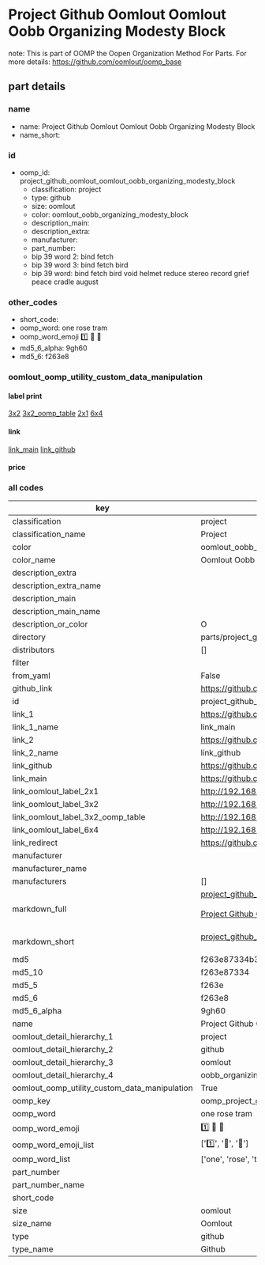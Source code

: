 # Project Github Oomlout Oomlout Oobb Organizing Modesty Block  

note: This is part of OOMP the Oopen Organization Method For Parts. For more details: https://github.com/oomlout/oomp_base

##  part details
  







### name
* name: Project Github Oomlout Oomlout Oobb Organizing Modesty Block
* name_short: 
### id
* oomp_id: project_github_oomlout_oomlout_oobb_organizing_modesty_block
  * classification: project
  * type: github
  * size: oomlout
  * color: oomlout_oobb_organizing_modesty_block
  * description_main: 
  * description_extra: 
  * manufacturer: 
  * part_number: 
  * bip 39 word 2: bind fetch
  * bip 39 word 3: bind fetch bird
  * bip 39 word: bind fetch bird void helmet reduce stereo record grief peace cradle august

### other_codes
* short_code: 
* oomp_word: one rose tram
* oomp_word_emoji :one: :rose: :tram:
* md5_6_alpha: 9gh60
* md5_6: f263e8






### oomlout_oomp_utility_custom_data_manipulation
#### label print
[3x2](http://192.168.1.245:1112/?label=oomp%209gh60)
[3x2_oomp_table](http://192.168.1.108:1112/?label=oomp%209gh60)
[2x1](http://192.168.1.242:1112/?label=oomp%209gh60)
[6x4](http://192.168.1.55:1112/?label=oomp%209gh60)    

#### link

[link_main](https://github.com/oomlout/oomlout_oomp_version_1_messy/tree/main/parts/project_github_oomlout_oomlout_oobb_organizing_modesty_block) [link_github](https://github.com/oomlout/oomlout_oomp_version_1_messy/tree/main/parts/project_github_oomlout_oomlout_oobb_organizing_modesty_block)                             

#### price







### all codes 
| key | value |  
| --- | --- |  
| classification | project |  
| classification_name | Project |  
| color | oomlout_oobb_organizing_modesty_block |  
| color_name | Oomlout Oobb Organizing Modesty Block |  
| description_extra |  |  
| description_extra_name |  |  
| description_main |  |  
| description_main_name |  |  
| description_or_color | O  |  
| directory | parts/project_github_oomlout_oomlout_oobb_organizing_modesty_block |  
| distributors | [] |  
| filter |  |  
| from_yaml | False |  
| github_link | https://github.com/oomlout/oomlout_oomp_part_src/tree/main/parts/project_github_oomlout_oomlout_oobb_organizing_modesty_block |  
| id | project_github_oomlout_oomlout_oobb_organizing_modesty_block |  
| link_1 | https://github.com/oomlout/oomlout_oomp_version_1_messy/tree/main/parts/project_github_oomlout_oomlout_oobb_organizing_modesty_block |  
| link_1_name | link_main |  
| link_2 | https://github.com/oomlout/oomlout_oomp_version_1_messy/tree/main/parts/project_github_oomlout_oomlout_oobb_organizing_modesty_block |  
| link_2_name | link_github |  
| link_github | https://github.com/oomlout/oomlout_oomp_version_1_messy/tree/main/parts/project_github_oomlout_oomlout_oobb_organizing_modesty_block |  
| link_main | https://github.com/oomlout/oomlout_oomp_version_1_messy/tree/main/parts/project_github_oomlout_oomlout_oobb_organizing_modesty_block |  
| link_oomlout_label_2x1 | http://192.168.1.242:1112/?label=oomp%209gh60 |  
| link_oomlout_label_3x2 | http://192.168.1.245:1112/?label=oomp%209gh60 |  
| link_oomlout_label_3x2_oomp_table | http://192.168.1.108:1112/?label=oomp%209gh60 |  
| link_oomlout_label_6x4 | http://192.168.1.55:1112/?label=oomp%209gh60 |  
| link_redirect | https://github.com/oomlout/oomlout_oomp_version_1_messy/tree/main/parts/project_github_oomlout_oomlout_oobb_organizing_modesty_block |  
| manufacturer |  |  
| manufacturer_name |  |  
| manufacturers | [] |  
| markdown_full | [project_github_oomlout_oomlout_oobb_organizing_modesty_block](none)<br>[](none)<br>[Project Github Oomlout Oomlout Oobb Organizing Modesty Block](none)<br><br> |  
| markdown_short | [project_github_oomlout_oomlout_oobb_organizing_modesty_block](none)<br><br> |  
| md5 | f263e87334b3dab2d0357f582d1550b2 |  
| md5_10 | f263e87334 |  
| md5_5 | f263e |  
| md5_6 | f263e8 |  
| md5_6_alpha | 9gh60 |  
| name | Project Github Oomlout Oomlout Oobb Organizing Modesty Block |  
| oomlout_detail_hierarchy_1 | project |  
| oomlout_detail_hierarchy_2 | github |  
| oomlout_detail_hierarchy_3 | oomlout |  
| oomlout_detail_hierarchy_4 | oobb_organizing_modesty_block |  
| oomlout_oomp_utility_custom_data_manipulation | True |  
| oomp_key | oomp_project_github_oomlout_oomlout_oobb_organizing_modesty_block |  
| oomp_word | one rose tram |  
| oomp_word_emoji | :one: :rose: :tram: |  
| oomp_word_emoji_list | [':one:', ':rose:', ':tram:'] |  
| oomp_word_list | ['one', 'rose', 'tram'] |  
| part_number |  |  
| part_number_name |  |  
| short_code |  |  
| size | oomlout |  
| size_name | Oomlout |  
| type | github |  
| type_name | Github |  
